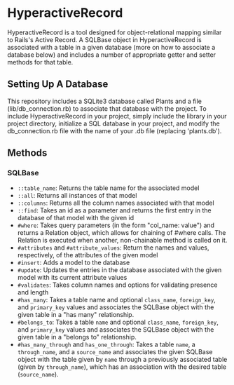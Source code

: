 # HyperactiveRecord
HyperactiveRecord is a tool designed for object-relational mapping similar to Rails's Active Record. A SQLBase object in HyperactiveRecord is associated with a table in a given database (more on how to associate a database below) and includes a number of appropriate getter and setter methods for that table.

## Setting Up A Database
This repository includes a SQLite3 database called Plants and a file (lib/db_connection.rb) to associate that database with the project. To include HyperactiveRecord in your project, simply include the library in your project directory, initialize a SQL database in your project, and modify the db_connection.rb file with the name of your .db file (replacing 'plants.db').


## Methods

### SQLBase

* `::table_name`: Returns the table name for the associated model
* `::all`: Returns all instances of that model
* `::columns`: Returns all the column names associated with that model
* `::find`: Takes an id as a parameter and returns the first entry in the database of that model with the given id
* `#where`: Takes query parameters (in the form "col_name: value") and returns a Relation object, which allows for chaining of #where calls. The Relation is executed when another, non-chainable method is called on it.
* `#attributes` and `#attribute_values`: Return the names and values, respectively, of the attributes of the given model
* `#insert`: Adds a model to the database
* `#update`: Updates the entries in the database associated with the given model with its current attribute values
* `#validates`: Takes column names and options for validating presence and length
* `#has_many`: Takes a table name and optional `class_name`, `foreign_key`, and `primary_key` values and associates the SQLBase object with the given table in a "has many" relationship.
* `#belongs_to`: Takes a table `name` and optional `class_name`, `foreign_key`, and `primary_key` values and associates the SQLBase object with the given table in a "belongs to" relationship.
* `#has_many_through` and `has_one_through`: Takes a table `name`, a `through_name`, and a `source_name` and associates the given SQLBase object with the table given by `name` through a previously associated table (given by `through_name`), which has an association with the desired table (`source_name`).
